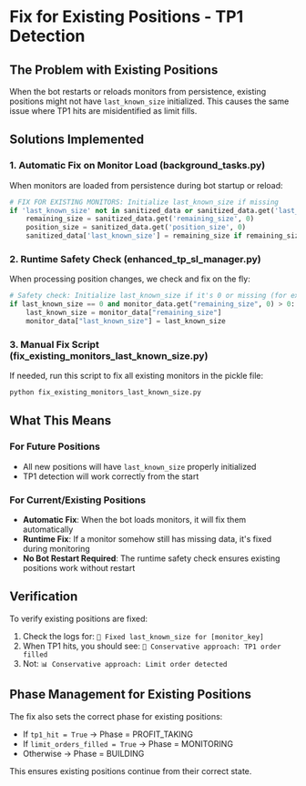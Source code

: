 # Fix for Existing Positions - TP1 Detection

## The Problem with Existing Positions

When the bot restarts or reloads monitors from persistence, existing positions might not have `last_known_size` initialized. This causes the same issue where TP1 hits are misidentified as limit fills.

## Solutions Implemented

### 1. Automatic Fix on Monitor Load (background_tasks.py)
When monitors are loaded from persistence during bot startup or reload:
```python
# FIX FOR EXISTING MONITORS: Initialize last_known_size if missing
if 'last_known_size' not in sanitized_data or sanitized_data.get('last_known_size', 0) == 0:
    remaining_size = sanitized_data.get('remaining_size', 0)
    position_size = sanitized_data.get('position_size', 0)
    sanitized_data['last_known_size'] = remaining_size if remaining_size > 0 else position_size
```

### 2. Runtime Safety Check (enhanced_tp_sl_manager.py)
When processing position changes, we check and fix on the fly:
```python
# Safety check: Initialize last_known_size if it's 0 or missing (for existing monitors)
if last_known_size == 0 and monitor_data.get("remaining_size", 0) > 0:
    last_known_size = monitor_data["remaining_size"]
    monitor_data["last_known_size"] = last_known_size
```

### 3. Manual Fix Script (fix_existing_monitors_last_known_size.py)
If needed, run this script to fix all existing monitors in the pickle file:
```bash
python fix_existing_monitors_last_known_size.py
```

## What This Means

### For Future Positions
- All new positions will have `last_known_size` properly initialized
- TP1 detection will work correctly from the start

### For Current/Existing Positions
- **Automatic Fix**: When the bot loads monitors, it will fix them automatically
- **Runtime Fix**: If a monitor somehow still has missing data, it's fixed during monitoring
- **No Bot Restart Required**: The runtime safety check ensures existing positions work without restart

## Verification

To verify existing positions are fixed:
1. Check the logs for: `🔧 Fixed last_known_size for [monitor_key]`
2. When TP1 hits, you should see: `🎯 Conservative approach: TP1 order filled`
3. Not: `📊 Conservative approach: Limit order detected`

## Phase Management for Existing Positions

The fix also sets the correct phase for existing positions:
- If `tp1_hit = True` → Phase = PROFIT_TAKING
- If `limit_orders_filled = True` → Phase = MONITORING  
- Otherwise → Phase = BUILDING

This ensures existing positions continue from their correct state.